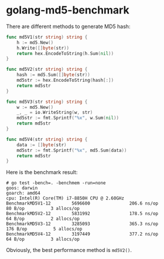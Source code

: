 # golang-md5-benchmark

There are different methods to generate MD5 hash:

```go
func md5V1(str string) string {
    h := md5.New()
    h.Write([]byte(str))
    return hex.EncodeToString(h.Sum(nil))
}

func md5V2(str string) string {
    hash := md5.Sum([]byte(str))
    md5str := hex.EncodeToString(hash[:])
    return md5str
}

func md5V3(str string) string {
    w := md5.New()
    _, _ = io.WriteString(w, str)
    md5str := fmt.Sprintf("%x", w.Sum(nil))
    return md5str
}

func md5V4(str string) string {
    data := []byte(str)
    md5str := fmt.Sprintf("%x", md5.Sum(data))
    return md5str
}
```

Here is the benchmark result:

```shell
# go test -bench=. -benchmem -run=none
goos: darwin
goarch: amd64
cpu: Intel(R) Core(TM) i7-8850H CPU @ 2.60GHz
BenchmarkMD5V1-12        5696600               206.6 ns/op            80 B/op          3 allocs/op
BenchmarkMD5V2-12        5831992               178.5 ns/op            64 B/op          2 allocs/op
BenchmarkMD5V3-12        3285093               365.3 ns/op           176 B/op          5 allocs/op
BenchmarkMD5V4-12        3197449               377.2 ns/op            64 B/op          3 allocs/op
```

Obviously, the best performance method is `md5V2()`.
